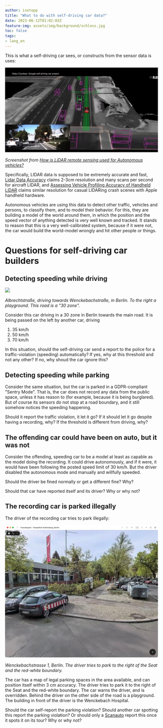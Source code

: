 ```yaml
---
author: isotopp
title: "What to do with self-driving car data?"
date: 2023-06-12T01:02:03Z
feature-img: assets/img/background/schloss.jpg
toc: false
tags:
- lang_en
---
```


This is what a self-driving car sees, or constructs from the sensor data is uses:

![](/uploads/2023/06/self-driving-01.jpg)

*Screenshot from [How is LiDAR remote sensing used for Autonomous vehicles?](https://youtu.be/JC94Y063x58?t=38)*

Specifically, LIDAR data is supposed to be extremely accurate and fast, 
[Lidar Data Accuracy](https://www.asprs.org/a/publications/proceedings/fall2006/0009.pdf)
claims 2-3cm resolution and many scans per second for aircraft LIDAR, and 
[Assessing Vehicle Profiling Accuracy of Handheld LiDAR](https://www.ncbi.nlm.nih.gov/pmc/articles/PMC8659977/)
claims similar resolution for casual LIDARing crash scenes with Apple handheld hardware.

Autonomous vehicles are using this data to detect other traffic, vehicles and persons, to classify them, 
and to model their behavior.
For this, they are building a model of the world around them,
in which the position and the speed vector of anything detected is very well known and tracked. 
It stands to reason that this is a very well-calibrated system, because if it were not,
the car would build the world-model wrongly and hit other people or things.

# Questions for self-driving car builders

## Detecting speeding while driving

![](/uploads/2023/06/self-driving-02.png)

*Albrechtstraße, driving towards Wenckebachstraße, in Berlin. To the right a playground. This road is a "30 zone".*

Consider this car driving in a 30 zone in Berlin towards the main road. It is being passed on the left by another car,
driving

1. 35 km/h 
2. 50 km/h 
3. 70 km/h

In this situation, should the self-driving car send a report to the police for a traffic-violation (speeding) automatically?
If yes, why at this threshold and not any other? If no, why shoud the car ignore this?

## Detecting speeding while parking

Consider the same situation, but the car is parked in a GDPR-compliant "Sentry Mode".
That is, the car does not record any data from the public space, unless it has reason to (for example, because it is being burglared).
But of course its sensors do not stop at a road boundary, and it still somehow notices the speeding happening.

Should it report the traffic violation, it let it go?
If it should let it go despite having a recording, why? If the threshold is different from driving, why?

## The offending car could have been on auto, but it was not

Consider the offending, speeding car to be a model at least as capable as the model doing the recording.
It could drive autonomously, and if it were, it would have been following the posted speed limit of 30 km/h.
But the driver disabled the autonomous mode and manually and willfully speeded.

Should the driver be fined normally or get a different fine? Why?

Should that car have reported itself and its driver? Why or why not?

## The recording car is parked illegally

The driver of the recording car tries to park illegally:

![](/uploads/2023/06/self-driving-03.jpg)

*Wenckebachstrasse 1, Berlin. The driver tries to park to the right of the Seat and the red-white boundary.*

The car has a map of legal parking spaces in the area available, and can position itself within 3 cm accuracy.
The driver tries to park it to the right of the Seat and the red-white boundary.
The car warns the driver, and is overridden.
Behind the driver on the other side of the road is a playground.
The building in front of the driver is the Wenckebach Hospital.

Should the car self-report the parking violation?
Should another car spotting this report the parking violation?
Or should only a [Scanauto](https://algoritmeregister.amsterdam.nl/en/automated-parking-control/) report this once it spots it on its tour?
Why or why not?
